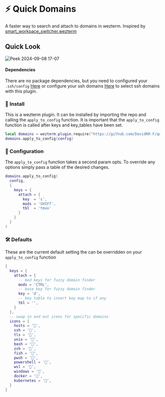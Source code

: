 # ⚡ Quick Domains

A faster way to search and attach to domains in wezterm. Inspired by [smart_workpace_switcher.wezterm](https://github.com/MLFlexer/smart_workspace_switcher.wezterm)

## Quick Look

![Peek 2024-09-08 17-07](https://github.com/user-attachments/assets/747bb423-a277-4273-b80d-65d94ce2e873)

#### Dependencies

There are no package dependencies, but you need to configured your
`.ssh/config` [Here](https://wezfurlong.org/wezterm/config/lua/wezterm/enumerate_ssh_hosts.html) or configure your ssh domains [Here](https://wezfurlong.org/wezterm/config/lua/SshDomain.html) to select ssh domains with this plugin.

### 🚀 Install

This is a wezterm plugin. It can be installed by importing the repo and calling the `apply_to_config` function. It is important that the `apply_to_config` function is called after keys and key_tables have been set.
```lua 
local domains = wezterm.plugin.require("https://github.com/DavidRR-F/quick_domains.wezterm")
domains.apply_to_config(config)
```

### 🎨 Configuration

The `apply_to_config` function takes a second param opts. To override any options simply pass a table of the desired changes.

```lua
domains.apply_to_config(
  config,
  {
    keys = {
      attach = {
        key  = 's',
        mods = 'SHIFT',
        tbl  = 'tmux'
      }
    }
  }
)
```

### 🛠️ Defaults

These are the current default setting the can be overridden on your `apply_to_config` function

```lua 
{
  keys = {
    attach = {
      -- mod keys for fuzzy domain finder
      mods = 'CTRL',
      -- base key for fuzzy domain finder
      key = 'd',
      -- key table to insert key map to if any
      tbl = '',
    }
  },
  -- swap in and out icons for specific domains
  icons = {
    hosts = '',
    ssh = '󰣀',
    tls = '󰢭',
    unix = '',
    bash = '',
    zsh = '',
    fish = '',
    pwsh = '󰨊',
    powershell = '󰨊',
    wsl = '',
    windows = '',
    docker = '',
    kubernetes = '󱃾',
  }
}

```
